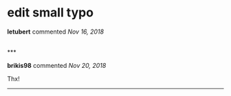 # edit small typo

**letubert** commented *Nov 16, 2018*


<br />
***


**brikis98** commented *Nov 20, 2018*

Thx!
***

